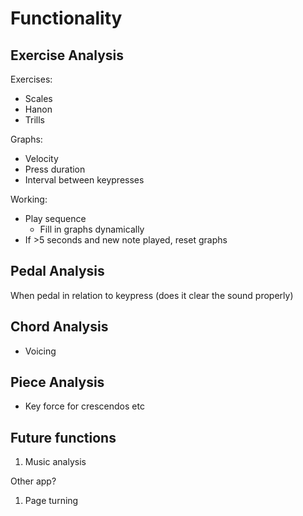 # Functionality

## Exercise Analysis

Exercises:

* Scales
* Hanon
* Trills

Graphs:

* Velocity
* Press duration
* Interval between keypresses

Working:

* Play sequence
  * Fill in graphs dynamically
* If >5 seconds and new note played, reset graphs

## Pedal Analysis

When pedal in relation to keypress (does it clear the sound properly)

## Chord Analysis

* Voicing

## Piece Analysis 

* Key force for crescendos etc





## Future functions

1. Music analysis

Other app?

1. Page turning